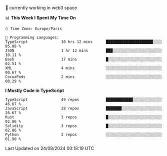 🔭 currently working in web3 space

<!--START_SECTION:waka-->
📊 **This Week I Spent My Time On** 

```text
🕑︎ Time Zone: Europe/Paris

💬 Programming Languages: 
TypeScript               10 hrs 12 mins      █████████████████████░░░░   85.88 % 
JSON                     1 hr 12 mins        ███░░░░░░░░░░░░░░░░░░░░░░   10.11 % 
Bash                     17 mins             █░░░░░░░░░░░░░░░░░░░░░░░░   02.51 % 
XML                      4 mins              ░░░░░░░░░░░░░░░░░░░░░░░░░   00.67 % 
CocoaPods                2 mins              ░░░░░░░░░░░░░░░░░░░░░░░░░   00.29 % 
```

**I Mostly Code in TypeScript** 

```text
TypeScript               49 repos            ████████████░░░░░░░░░░░░░   46.67 % 
JavaScript               28 repos            ███████░░░░░░░░░░░░░░░░░░   26.67 % 
Rust                     3 repos             █░░░░░░░░░░░░░░░░░░░░░░░░   02.86 % 
Solidity                 3 repos             █░░░░░░░░░░░░░░░░░░░░░░░░   02.86 % 
Python                   2 repos             ░░░░░░░░░░░░░░░░░░░░░░░░░   01.90 % 
```




 Last Updated on 24/08/2024 00:18:19 UTC
<!--END_SECTION:waka-->
